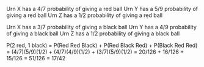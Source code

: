 Urn X has a 4/7 probability of giving a red ball
Urn Y has a 5/9 probability of giving a red ball
Urn Z has a 1/2 probability of giving a red ball

Urn X has a 3/7 probability of giving a black ball
Urn Y has a 4/9 probability of giving a black ball
Urn Z has a 1/2 probability of giving a black ball

P(2 red, 1 black) = P(Red Red Black) + P(Red Black Red) + P(Black Red Red)
                  = (4/7)(5/9)(1/2) + (4/7)(4/9)(1/2) + (3/7)(5/9)(1/2)
                  = 20/126 + 16/126 + 15/126
                  = 51/126
                  = 17/42